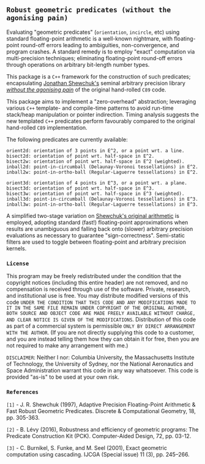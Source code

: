 ##  `Robust geometric predicates (without the agonising pain)`

Evaluating "geometric predicates" (`orientation`, `incircle`, etc) using standard floating-point arithmetic is a well-known nightmare, with floating-point round-off errors leading to ambiguities, non-convergence, and program crashes. A standard remedy is to employ "exact" computation via multi-precision techniques; eliminating floating-point round-off errors through operations on arbitrary bit-length number types.

This package is a `C++` framework for the construction of such predicates; encapsulating <a href=https://www.cs.cmu.edu/~quake/robust.html>Jonathan Shewchuk's</a> seminal arbitrary precision library <a href=https://dl.acm.org/doi/book/10.5555/865018>*without the agonising pain*</a> of the original hand-rolled `C89` code.

This package aims to implement a "zero-overhead" abstraction; leveraging various `C++` template- and compile-time patterns to avoid run-time stack/heap manipulation or pointer indirection. Timing analysis suggests the new templated `C++` predicates perform favourably compared to the original hand-rolled `C89` implementation. 

The following predicates are currently available:
````
orient2d: orientation of 3 points in E^2, or a point wrt. a line.
bisect2d: orientation of point wrt. half-space in E^2.
bisect2w: orientation of point wrt. half-space in E^2 (weighted).
inball2d: point-in-circumball (Delaunay-Voronoi tessellations) in E^2. 
inball2w: point-in-ortho-ball (Regular-Laguerre tessellations) in E^2.

orient3d: orientation of 4 points in E^3, or a point wrt. a plane.
bisect3d: orientation of point wrt. half-space in E^3.
bisect3w: orientation of point wrt. half-space in E^3 (weighted).
inball3d: point-in-circumball (Delaunay-Voronoi tessellations) in E^3.
inball3w: point-in-ortho-ball (Regular-Laguerre tessellations) in E^3.
````
A simplified two-stage variation on <a href=https://doi.org/10.1007/PL00009321>Shewchuk's original arithmetic</a> is employed, adopting standard (fast!) floating-point approximations when results are unambiguous and falling back onto (slower) arbitrary precision evaluations as necessary to guarantee "sign-correctness". Semi-static filters are used to toggle between floating-point and arbitrary precision kernels.

### `License`

This program may be freely redistributed under the condition that the copyright notices (including this entire header) are not removed, and no compensation is received through use of the software.  Private, research, and institutional use is free.  You may distribute modified versions of this code `UNDER THE CONDITION THAT THIS CODE AND ANY MODIFICATIONS MADE TO IT IN THE SAME FILE REMAIN UNDER COPYRIGHT OF THE ORIGINAL AUTHOR, BOTH SOURCE AND OBJECT CODE ARE MADE FREELY AVAILABLE WITHOUT CHARGE, AND CLEAR NOTICE IS GIVEN OF THE MODIFICATIONS`. Distribution of this code as part of a commercial system is permissible `ONLY BY DIRECT ARRANGEMENT WITH THE AUTHOR`. (If you are not directly supplying this code to a customer, and you are instead telling them how they can obtain it for free, then you are not required to make any arrangement with me.) 

`DISCLAIMER`:  Neither I nor: Columbia University, the Massachusetts Institute of Technology, the University of Sydney, nor the National Aeronautics and Space Administration warrant this code in any way whatsoever.  This code is provided "as-is" to be used at your own risk.

### `References`

`[1]` - J. R. Shewchuk (1997), Adaptive Precision Floating-Point Arithmetic & Fast Robust Geometric Predicates. Discrete & Computational Geometry, 18, pp. 305-363.

`[2]` - B. Lévy (2016), Robustness and efficiency of geometric programs: The Predicate Construction Kit (PCK). Computer-Aided Design, 72, pp. 03-12.

`[3]` - C. Burnikel, S. Funke, and M. Seel (2001), Exact geometric computation using cascading. IJCGA (Special issue) 11 (3), pp. 245–266.

